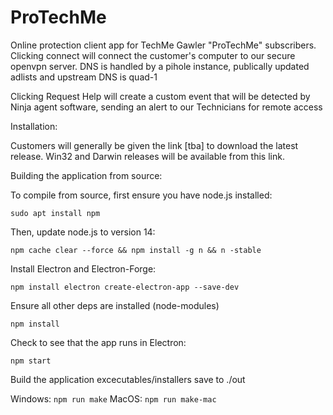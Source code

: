 # ProTechMe

Online protection client app for TechMe Gawler "ProTechMe" subscribers.
Clicking connect will connect the customer's computer to our secure openvpn server.
DNS is handled by a pihole instance, publically updated adlists and upstream DNS is quad-1

Clicking Request Help will create a custom event that will be detected by Ninja agent software, sending an alert to our Technicians for remote access

Installation:

Customers will generally be given the link [tba] to download the latest release.
Win32 and Darwin releases will be available from this link.

Building the application from source:

To compile from source, first ensure you have node.js installed:

```sudo apt install npm```

Then, update node.js to version 14:

```npm cache clear --force && npm install -g n && n -stable```

Install Electron and Electron-Forge:

```npm install electron create-electron-app --save-dev```

Ensure all other deps are installed (node-modules)

```npm install```

Check to see that the app runs in Electron:

```npm start```

Build the application excecutables/installers save to ./out

Windows: ```npm run make```
MacOS: ```npm run make-mac```


